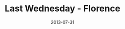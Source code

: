 ---
layout: message
category: message
series: "God Is ____"
title: "Last Wednesday - Florence"
date: 2013-07-31
audio-description: "Terry talks about how God is a visionary."
audio: "http://www.crossroads.net/players/media/hq/073113-flo-lw.mp3"
audio-title: "Last Wednesday - Florence"
audio-duration: "27&#58;29"
video-description: "Terry talks about how God is a visionary."
video-title: "Last Wednesday - Florence"
video: "https://s3.amazonaws.com/crossroadsvideomessages/073113-flo-lw.mp4"
video-poster: "https://www.crossroads.net/uploadedfiles/073113-flo-lw_still.jpg"
---